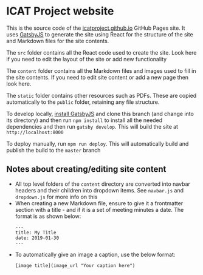 # ICAT Project website

This is the source code of the [icatproject.github.io](https://icatproject.github.io) GitHub Pages site. It uses [GatsbyJS](https://www.gatsbyjs.org/) to generate the site using React for the structure of the site and Markdown files for the site contents.

The `src` folder contains all the React code used to create the site. Look here if you need to edit the layout of the site or add new functionality

The `content` folder contains all the Markdown files and images used to fill in the site contents. If you need to edit site content or add a new page then look here.

The `static` folder contains other resources such as PDFs. These are copied automatically to the `public` folder, retaining any file structure.

To develop locally, [install GatsbyJS](https://www.gatsbyjs.org/tutorial/part-zero/) and clone this branch (and change into its directory) and then run `npm install` to install all the needed dependencies and then run `gatsby develop`. This will build the site at `http://localhost:8000`

To deploy manually, run `npm run deploy`. This will automatically build and publish the build to the `master` branch

## Notes about creating/editing site content

- All top level folders of the `content` directory are converted into navbar headers and their children into dropdown items. See `navbar.js` and `dropdown.js` for more info on this
- When creating a new Markdown file, ensure to give it a frontmatter section with a title - and if it is a set of meeting minutes a date. The format is as shown below:
  ```
  ---
  title: My Title
  date: 2019-01-30
  ---
  ```
- To automatically give an image a caption, use the below format:
  ```
  [image title](image_url "Your caption here")
  ```
